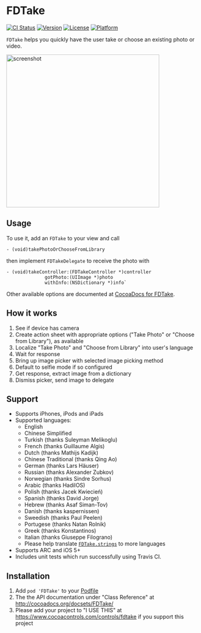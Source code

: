 FDTake
================

[![CI Status](http://img.shields.io/travis/fulldecent/FDTake.svg?style=flat)](https://travis-ci.org/fulldecent/FDTake)
[![Version](https://img.shields.io/cocoapods/v/FDTake.svg?style=flat)](http://cocoadocs.org/docsets/FDTake)
[![License](https://img.shields.io/cocoapods/l/FDTake.svg?style=flat)](http://cocoadocs.org/docsets/FDTake)
[![Platform](https://img.shields.io/cocoapods/p/FDTake.svg?style=flat)](http://cocoadocs.org/docsets/FDTake)

`FDTake` helps you quickly have the user take or choose an existing photo or video.

<img src="https://i.imgur.com/SpSJzmS.png" alt="screenshot" height=400/>

Usage
----------------
To use it, add an `FDTake` to your view and call

    - (void)takePhotoOrChooseFromLibrary

then implement `FDTakeDelegate` to receive the photo with

    - (void)takeController:(FDTakeController *)controller 
                  gotPhoto:(UIImage *)photo 
                  withInfo:(NSDictionary *)info`

Other available options are documented at <a href="http://cocoadocs.org/docsets/FDTake/0.2.1/">CocoaDocs for FDTake</a>.

How it works
----------------
 1. See if device has camera
 2. Create action sheet with appropriate options ("Take Photo" or "Choose from Library"), as available
 3. Localize "Take Photo" and "Choose from Library" into user's language
 4. Wait for response
 5. Bring up image picker with selected image picking method
 6. Default to selfie mode if so configured
 7. Get response, extract image from a dictionary
 8. Dismiss picker, send image to delegate

Support
----------------
 * Supports iPhones, iPods and iPads
 * Supported languages:
   - English
   - Chinese Simplified
   - Turkish (thanks Suleyman Melikoglu)
   - French (thanks Guillaume Algis)
   - Dutch (thanks Mathijs Kadijk)
   - Chinese Traditional (thanks Qing Ao)
   - German (thanks Lars Häuser)
   - Russian (thanks Alexander Zubkov)
   - Norwegian (thanks Sindre Sorhus)
   - Arabic (thanks HadiIOS)
   - Polish (thanks Jacek Kwiecień)
   - Spanish (thanks David Jorge)
   - Hebrew (thanks Asaf Siman-Tov)
   - Danish (thanks kaspernissen)
   - Sweedish (thanks Paul Peelen)
   - Portugese (thanks Natan Rolnik)
   - Greek (thanks Konstantinos)
   - Italian (thanks Giuseppe Filograno)
   - Please help translate <a href="https://github.com/fulldecent/FDTake/blob/master/FDTakeExample/en.lproj/FDTake.strings">`FDTake.strings`</a> to more languages
 * Supports ARC and iOS 5+
 * Includes unit tests which run successfully using Travis CI.
 
Installation
-----------------
  1. Add `pod 'FDTake'` to your <a href="https://github.com/AFNetworking/AFNetworking/wiki/Getting-Started-with-AFNetworking">Podfile</a>
  2. The the API documentation under "Class Reference" at http://cocoadocs.org/docsets/FDTake/
  3. Please add your project to "I USE THIS" at https://www.cocoacontrols.com/controls/fdtake if you support this project
